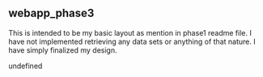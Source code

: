 ## webapp_phase3

This is intended to be my basic layout as mention in phase1 
readme file. I have not implemented retrieving any data sets 
or anything of that nature. I have simply finalized my design.


undefined
